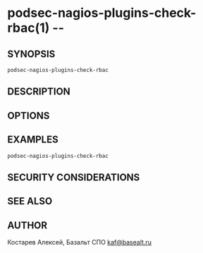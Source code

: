 podsec-nagios-plugins-check-rbac(1) --
================================

## SYNOPSIS

`podsec-nagios-plugins-check-rbac`

## DESCRIPTION


## OPTIONS

## EXAMPLES

`podsec-nagios-plugins-check-rbac`

## SECURITY CONSIDERATIONS


## SEE ALSO


## AUTHOR

Костарев Алексей, Базальт СПО
kaf@basealt.ru
